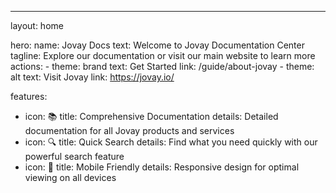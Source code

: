 ---
layout: home

hero:
  name: Jovay Docs
  text: Welcome to Jovay Documentation Center
  tagline: Explore our documentation or visit our main website to learn more
  actions:
    - theme: brand
      text: Get Started
      link: /guide/about-jovay
    - theme: alt
      text: Visit Jovay
      link: https://jovay.io/

features:
  - icon: 📚
    title: Comprehensive Documentation
    details: Detailed documentation for all Jovay products and services
  - icon: 🔍
    title: Quick Search
    details: Find what you need quickly with our powerful search feature
  - icon: 📱
    title: Mobile Friendly
    details: Responsive design for optimal viewing on all devices
